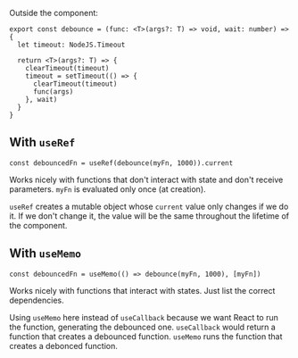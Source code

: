Outside the component: 

```tsx
export const debounce = (func: <T>(args?: T) => void, wait: number) => {
  let timeout: NodeJS.Timeout

  return <T>(args?: T) => {
    clearTimeout(timeout)
    timeout = setTimeout(() => {
      clearTimeout(timeout)
      func(args)
    }, wait)
  }
}
```

## With `useRef`


```tsx
const debouncedFn = useRef(debounce(myFn, 1000)).current
```

Works nicely with functions that don't interact with state and don't receive parameters. `myFn` is evaluated only once (at creation).

`useRef` creates a mutable object whose `current` value only changes if we do it. If we don't change it, the value will be the same throughout the lifetime of the component.


## With `useMemo`

```tsx
const debouncedFn = useMemo(() => debounce(myFn, 1000), [myFn])
```

Works nicely with functions that interact with states. Just list the correct dependencies.

Using `useMemo` here instead of `useCallback` because we want React to run the function, generating the debounced one. `useCallback` would return a function that creates a debounced function. `useMemo` runs the function that creates a debonced function.

